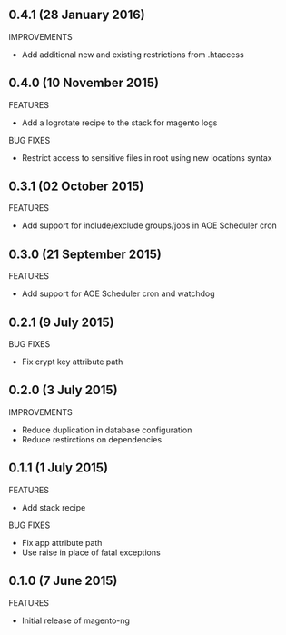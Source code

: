 ## 0.4.1 (28 January 2016)

IMPROVEMENTS

  * Add additional new and existing restrictions from .htaccess

## 0.4.0 (10 November 2015)

FEATURES

  * Add a logrotate recipe to the stack for magento logs

BUG FIXES

  * Restrict access to sensitive files in root using new locations syntax

## 0.3.1 (02 October 2015)

FEATURES

  * Add support for include/exclude groups/jobs in AOE Scheduler cron

## 0.3.0 (21 September 2015)

FEATURES

  * Add support for AOE Scheduler cron and watchdog

## 0.2.1 (9 July 2015)

BUG FIXES

 * Fix crypt key attribute path

## 0.2.0 (3 July 2015)

IMPROVEMENTS

 * Reduce duplication in database configuration
 * Reduce restirctions on dependencies

## 0.1.1 (1 July 2015)

FEATURES

 * Add stack recipe

BUG FIXES

 * Fix app attribute path
 * Use raise in place of fatal exceptions

## 0.1.0 (7 June 2015)

FEATURES

  * Initial release of magento-ng
